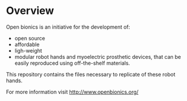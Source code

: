 # Overview

Open bionics is an initiative for the development of:
* open source
* affordable
* ligh-weight
* modular
robot hands and myoelectric prosthetic devices, that can be easily reproduced using off-the-shelf materials.

This repository contains the files necessary to replicate of these robot hands.

For more information visit http://www.openbionics.org/
